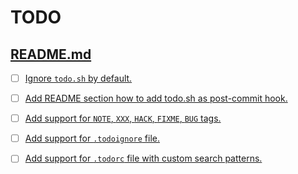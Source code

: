 # TODO

## [README.md](README.md)

- [ ] [Ignore `todo.sh` by default.](README.md#L11)
- [ ] [Add README section how to add todo.sh as post-commit hook.](README.md#L12)
- [ ] [Add support for `NOTE`, `XXX`, `HACK`, `FIXME`, `BUG` tags.](README.md#L13)
- [ ] [Add support for `.todoignore` file.](README.md#L14)
- [ ] [Add support for `.todorc` file with custom search patterns.](README.md#L15)

